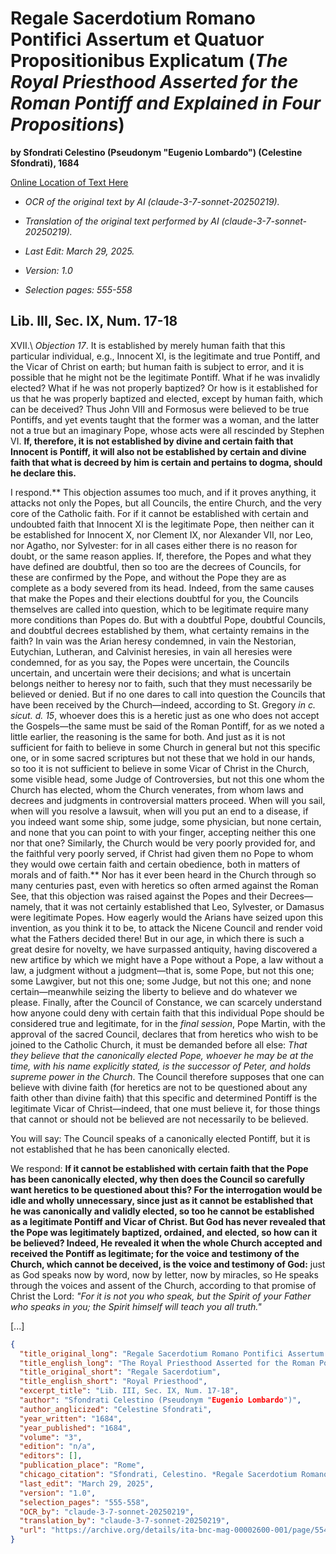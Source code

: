 # Regale Sacerdotium Romano Pontifici Assertum et Quatuor Propositionibus Explicatum (*The Royal Priesthood Asserted for the Roman Pontiff and Explained in Four Propositions*)  

**by Sfondrati Celestino (Pseudonym "Eugenio Lombardo") (Celestine Sfondrati), 1684**  

[Online Location of Text Here](https://archive.org/details/ita-bnc-mag-00002600-001/page/554/mode/2up?view=theater)  

- *OCR of the original text by AI (claude-3-7-sonnet-20250219).*  

- *Translation of the original text performed by AI (claude-3-7-sonnet-20250219).*  

- *Last Edit: March 29, 2025.*  

- *Version: 1.0*  

- *Selection pages: 555-558*  

## Lib. III, Sec. IX, Num. 17-18

XVII.\ *Objection 17*. It is established by merely human faith that this particular individual, e.g., Innocent XI, is the legitimate and true Pontiff, and the Vicar of Christ on earth; but human faith is subject to error, and it is possible that he might not be the legitimate Pontiff. What if he was invalidly elected? What if he was not properly baptized? Or how is it established for us that he was properly baptized and elected, except by human faith, which can be deceived? Thus John VIII and Formosus were believed to be true Pontiffs, and yet events taught that the former was a woman, and the latter not a true but an imaginary Pope, whose acts were all rescinded by Stephen VI. **If, therefore, it is not established by divine and certain faith that Innocent is Pontiff, it will also not be established by certain and divine faith that what is decreed by him is certain and pertains to dogma, should he declare this.**

I respond.** This objection assumes too much, and if it proves anything, it attacks not only the Popes, but all Councils, the entire Church, and the very core of the Catholic faith. For if it cannot be established with certain and undoubted faith that Innocent XI is the legitimate Pope, then neither can it be established for Innocent X, nor Clement IX, nor Alexander VII, nor Leo, nor Agatho, nor Sylvester: for in all cases either there is no reason for doubt, or the same reason applies. If, therefore, the Popes and what they have defined are doubtful, then so too are the decrees of Councils, for these are confirmed by the Pope, and without the Pope they are as complete as a body severed from its head. Indeed, from the same causes that make the Popes and their elections doubtful for you, the Councils themselves are called into question, which to be legitimate require many more conditions than Popes do. But with a doubtful Pope, doubtful Councils, and doubtful decrees established by them, what certainty remains in the faith? In vain was the Arian heresy condemned, in vain the Nestorian, Eutychian, Lutheran, and Calvinist heresies, in vain all heresies were condemned, for as you say, the Popes were uncertain, the Councils uncertain, and uncertain were their decisions; and what is uncertain belongs neither to heresy nor to faith, such that they must necessarily be believed or denied. But if no one dares to call into question the Councils that have been received by the Church—indeed, according to St. Gregory *in c. sicut. d. 15*, whoever does this is a heretic just as one who does not accept the Gospels—the same must be said of the Roman Pontiff, for as we noted a little earlier, the reasoning is the same for both. And just as it is not sufficient for faith to believe in some Church in general but not this specific one, or in some sacred scriptures but not these that we hold in our hands, so too it is not sufficient to believe in some Vicar of Christ in the Church, some visible head, some Judge of Controversies, but not this one whom the Church has elected, whom the Church venerates, from whom laws and decrees and judgments in controversial matters proceed. When will you sail, when will you resolve a lawsuit, when will you put an end to a disease, if you indeed want some ship, some judge, some physician, but none certain, and none that you can point to with your finger, accepting neither this one nor that one? Similarly, the Church would be very poorly provided for, and the faithful very poorly served, if Christ had given them no Pope to whom they would owe certain faith and certain obedience, both in matters of morals and of faith.** Nor has it ever been heard in the Church through so many centuries past, even with heretics so often armed against the Roman See, that this objection was raised against the Popes and their Decrees—namely, that it was not certainly established that Leo, Sylvester, or Damasus were legitimate Popes. How eagerly would the Arians have seized upon this invention, as you think it to be, to attack the Nicene Council and render void what the Fathers decided there! But in our age, in which there is such a great desire for novelty, we have surpassed antiquity, having discovered a new artifice by which we might have a Pope without a Pope, a law without a law, a judgment without a judgment—that is, some Pope, but not this one; some Lawgiver, but not this one; some Judge, but not this one; and none certain—meanwhile seizing the liberty to believe and do whatever we please. Finally, after the Council of Constance, we can scarcely understand how anyone could deny with certain faith that this individual Pope should be considered true and legitimate, for in the *final session*, Pope Martin, with the approval of the sacred Council, declares that from heretics who wish to be joined to the Catholic Church, it must be demanded before all else: *That they believe that the canonically elected Pope, whoever he may be at the time, with his name explicitly stated, is the successor of Peter, and holds supreme power in the Church*. The Council therefore supposes that one can believe with divine faith (for heretics are not to be questioned about any faith other than divine faith) that this specific and determined Pontiff is the legitimate Vicar of Christ—indeed, that one must believe it, for those things that cannot or should not be believed are not necessarily to be believed.

You will say: The Council speaks of a canonically elected Pontiff, but it is not established that he has been canonically elected.

We respond: **If it cannot be established with certain faith that the Pope has been canonically elected, why then does the Council so carefully want heretics to be questioned about this? For the interrogation would be idle and wholly unnecessary, since just as it cannot be established that he was canonically and validly elected, so too he cannot be established as a legitimate Pontiff and Vicar of Christ. But God has never revealed that the Pope was legitimately baptized, ordained, and elected, so how can it be believed? Indeed, He revealed it when the whole Church accepted and received the Pontiff as legitimate; for the voice and testimony of the Church, which cannot be deceived, is the voice and testimony of God:** just as God speaks now by word, now by letter, now by miracles, so He speaks through the voices and assent of the Church, according to that promise of Christ the Lord: *"For it is not you who speak, but the Spirit of your Father who speaks in you; the Spirit himself will teach you all truth."*

[...]

```json
{
  "title_original_long": "Regale Sacerdotium Romano Pontifici Assertum et Quatuor Propositionibus Explicatum",
  "title_english_long": "The Royal Priesthood Asserted for the Roman Pontiff and Explained in Four Propositions",
  "title_original_short": "Regale Sacerdotium",
  "title_english_short": "Royal Priesthood",
  "excerpt_title": "Lib. III, Sec. IX, Num. 17-18",
  "author": "Sfondrati Celestino (Pseudonym "Eugenio Lombardo")",
  "author_anglicized": "Celestine Sfondrati",
  "year_written": "1684",
  "year_published": "1684",
  "volume": "3",
  "edition": "n/a",
  "editors": [],
  "publication_place": "Rome",
  "chicago_citation": "Sfondrati, Celestino. *Regale Sacerdotium Romano Pontifici Assertum et Quatuor Propositionibus Explicatum*, Book III, Sec. IX. Rome, 1684.",
  "last_edit": "March 29, 2025",
  "version": "1.0",
  "selection_pages": "555-558",
  "OCR_by": "claude-3-7-sonnet-20250219",
  "translation_by": "claude-3-7-sonnet-20250219",
  "url": "https://archive.org/details/ita-bnc-mag-00002600-001/page/554/mode/2up?view=theater"
}
```
